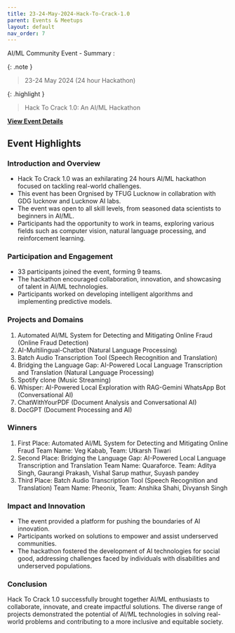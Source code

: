 ```yaml
---
title: 23-24-May-2024-Hack-To-Crack-1.0
parent: Events & Meetups
layout: default
nav_order: 7
---
```


AI/ML Community Event - Summary :

{: .note }
> 23-24 May 2024 (24 hour Hackathon)

{: .highlight }
> Hack To Crack 1.0: An AI/ML Hackathon

**[View Event Details](https://www.commudle.com/communities/tfug-lucknow/hackathons/hack-to-crack-1-0)**

## Event Highlights
### Introduction and Overview

- Hack To Crack 1.0 was an exhilarating 24 hours AI/ML hackathon focused on tackling real-world challenges.
- This event has been Orgnised by TFUG Lucknow in collabration with GDG lucknow and Lucknow AI labs. 
- The event was open to all skill levels, from seasoned data scientists to beginners in AI/ML.
- Participants had the opportunity to work in teams, exploring various fields such as computer vision, natural language processing, and reinforcement learning.

### Participation and Engagement

- 33 participants joined the event, forming 9 teams.
- The hackathon encouraged collaboration, innovation, and showcasing of talent in AI/ML technologies.
- Participants worked on developing intelligent algorithms and implementing predictive models.

### Projects and Domains

1. Automated AI/ML System for Detecting and Mitigating Online Fraud (Online Fraud Detection)
2. AI-Multilingual-Chatbot (Natural Language Processing)
3. Batch Audio Transcription Tool (Speech Recognition and Translation)
4. Bridging the Language Gap: AI-Powered Local Language Transcription and Translation (Natural Language Processing)
5. Spotify clone (Music Streaming)
6. Whisper: AI-Powered Local Exploration with RAG-Gemini WhatsApp Bot (Conversational AI)
7. ChatWithYourPDF (Document Analysis and Conversational AI)
8. DocGPT (Document Processing and AI)

### Winners

1. First Place: Automated AI/ML System for Detecting and Mitigating Online Fraud
      Team Name: Veg Kabab, Team: Utkarsh Tiwari 
2. Second Place: Bridging the Language Gap: AI-Powered Local Language Transcription and Translation
      Team Name: Quaraforce. Team: Aditya Singh, Gaurangi Prakash, Vishal Sarup mathur, Suyash pandey
3. Third Place: Batch Audio Transcription Tool (Speech Recognition and Translation)
      Team Name: Pheonix, Team: Anshika Shahi, Divyansh Singh

### Impact and Innovation

- The event provided a platform for pushing the boundaries of AI innovation.
- Participants worked on solutions to empower and assist underserved communities.
- The hackathon fostered the development of AI technologies for social good, addressing challenges faced by individuals with disabilities and underserved populations.

### Conclusion

Hack To Crack 1.0 successfully brought together AI/ML enthusiasts to collaborate, innovate, and create impactful solutions. The diverse range of projects demonstrated the potential of AI/ML technologies in solving real-world problems and contributing to a more inclusive and equitable society.
